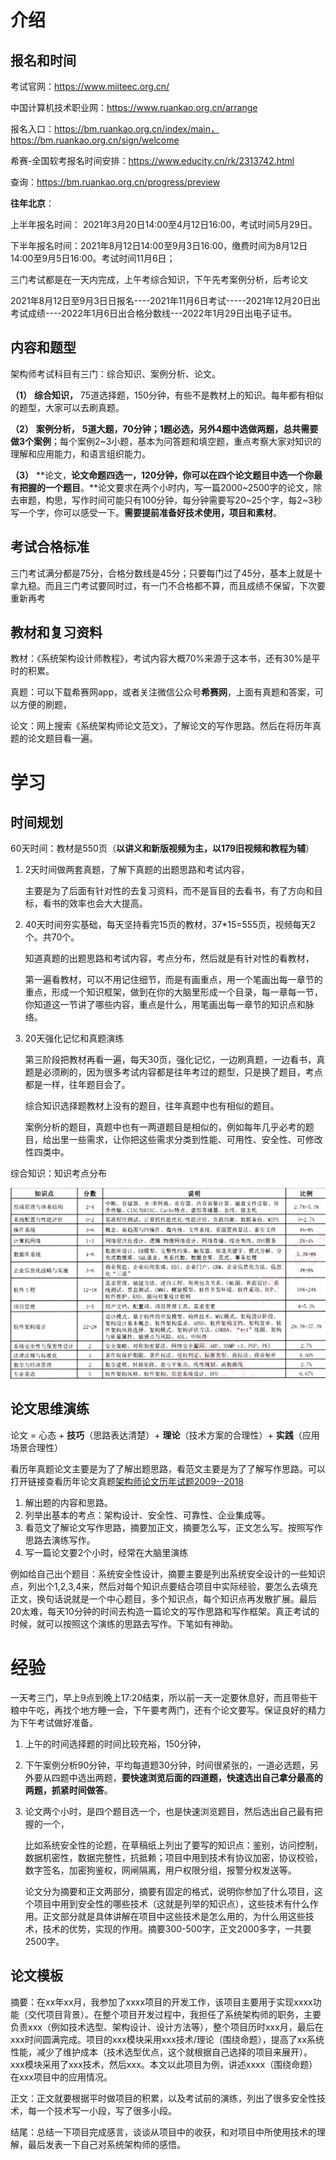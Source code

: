 # 介绍

## 报名和时间

考试官网：https://www.miiteec.org.cn/

中国计算机技术职业网：https://www.ruankao.org.cn/arrange

报名入口：https://bm.ruankao.org.cn/index/main，https://bm.ruankao.org.cn/sign/welcome

希赛-全国软考报名时间安排：https://www.educity.cn/rk/2313742.html

查询：https://bm.ruankao.org.cn/progress/preview

**往年北京**：

上半年报名时间： 2021年3月20日14:00至4月12日16:00，考试时间5月29日。

下半年报名时间：2021年8月12日14:00至9月3日16:00，缴费时间为8月12日14:00至9月5日16:00。考试时间11月6日；

三门考试都是在一天内完成，上午考综合知识，下午先考案例分析，后考论文

2021年8月12日至9月3日日报名----2021年11月6日考试-----2021年12月20日出考试成绩----2022年1月6日出合格分数线---2022年1月29日出电子证书。

## 内容和题型

架构师考试科目有三门：综合知识、案例分析、论文。

**（1）** **综合知识，** 75道选择题，150分钟，有些不是教材上的知识。每年都有相似的题型，大家可以去刷真题。

**（2）** **案例分析，** **5道大题，70分钟；1题必选，另外4题中选做两题，总共需要做3个案例**；每个案例2~3小题，基本为问答题和填空题，重点考察大家对知识的理解和应用能力，和语言组织能力。

**（3）** **论文，**论文命题四选一，120分钟，你可以在四个论文题目中选一个你最有把握的一个题目**。**论文要求在两个小时内，写一篇2000\~2500字的论文，除去审题，构思，写作时间可能只有100分钟，每分钟需要写20\~25个字，每2~3秒写一个字，你可以感受一下。**需要提前准备好技术使用，项目和素材**。

## 考试合格标准

三门考试满分都是75分，合格分数线是45分；只要每门过了45分，基本上就是十拿九稳。而且三门考试要同时过，有一门不合格都不算，而且成绩不保留，下次要重新再考

## 教材和复习资料

教材：《系统架构设计师教程》，考试内容大概70%来源于这本书，还有30%是平时的积累。

真题：可以下载希赛网app，或者关注微信公众号**希赛网**，上面有真题和答案，可以方便的刷题，

论文：网上搜索《系统架构师论文范文》，了解论文的写作思路。然后在将历年真题的论文题目看一遍。

# 学习

## 时间规划

60天时间：教材是550页（**以讲义和新版视频为主，以179旧视频和教程为辅**）

1. 2天时间做两套真题，了解下真题的出题思路和考试内容，

   主要是为了后面有针对性的去复习资料，而不是盲目的去看书，有了方向和目标，看书的效率也会大大提高。

2. 40天时间夯实基础，每天坚持看完15页的教材，37*15=555页，视频每天2个。共70个。

   知道真题的出题思路和考试内容，考点分布，然后就是有针对性的看教材，

   第一遍看教材，可以不用记住细节，而是有画重点，用一个笔画出每一章节的重点，形成一个知识框架，做到在你的大脑里形成一个目录，每一章每一节，你知道这一节讲了哪些内容，重点是什么，用笔画出每一章节的知识点和脉络。

3. 20天强化记忆和真题演练

   第三阶段把教材再看一遍，每天30页，强化记忆，一边刷真题，一边看书，真题是必须刷的，因为很多考试内容都是往年考过的题型，只是换了题目，考点都是一样，往年题目会了。

   综合知识选择题教材上没有的题目，往年真题中也有相似的题目。

   案例分析的题目，真题中也有一两道题目是相似的，例如每年几乎必考的题目，给出里一些需求，让你把这些需求分类到性能、可用性、安全性、可修改性四类中。

综合知识：知识考点分布

![image-20220816111228095](images/image-20220816111228095.png)

## 论文思维演练

论文 = 心态 + **技巧**（思路表达清楚）+ **理论**（技术方案的合理性）+ **实践**（应用场景合理性）

看历年真题论文主要是为了了解出题思路，看范文主要是为了了解写作思路。可以打开链接查看历年论文真题[架构师论文历年试题2009--2018](https://www.jianshu.com/p/b5386adc8dcb)

1. 解出题的内容和思路。
2. 列举出基本的考点：架构设计、安全性、可靠性、企业集成等。
3. 看范文了解论文写作思路，摘要加正文，摘要怎么写，正文怎么写。按照写作思路去演练写作。
4. 写一篇论文要2个小时，经常在大脑里演练

例如给自己出个题目：系统安全性设计，摘要主要是列出系统安全设计的一些知识点，列出个1,2,3,4来，然后对每个知识点要结合项目中实际经验，要怎么去填充正文，换句话说就是一个中心题目，多个知识点，每个知识点再发散扩展。最后20太难，每天10分钟的时间去构造一篇论文的写作思路和写作框架。真正考试的时候，就可以按照这个演练的思路去写作。下笔如有神助。

# 经验

一天考三门，早上9点到晚上17:20结束，所以前一天一定要休息好，而且带些干粮中午吃，再找个地方睡一会，下午要考两门，还有个论文要写。保证良好的精力为下午考试做好准备。

1. 上午的时间选择题的时间比较充裕，150分钟，

2. 下午案例分析90分钟，平均每道题30分钟，时间很紧张的，一道必选题，另外要从四题中选出两题，**要快速浏览后面的四道题，快速选出自己拿分最高的两题，抓紧时间做答**。

3. 论文两个小时，是四个题目选一个，也是快速浏览题目，然后选出自己最有把握的一个，

   比如系统安全性的论题，在草稿纸上列出了要写的知识点：鉴别，访问控制，数据机密性，数据完整性，抗抵赖；项目中用到技术有协议加密，协议校验，数字签名，加密狗鉴权，网闸隔离，用户权限分组，报警分权发送等。

   论文分为摘要和正文两部分，摘要有固定的格式，说明你参加了什么项目，这个项目中用到安全性的哪些技术（这就是列举的知识点），这些技术有什么作用。正文部分就是具体讲解在项目中这些技术是怎么用的，为什么用这些技术，技术的优势，实现的作用。摘要300-500字，正文2000多字，一共要2500字。

## 论文模板

摘要：在xx年xx月，我参加了xxxx项目的开发工作，该项目主要用于实现xxxx功能（交代项目背景）。在整个项目开发过程中，我担任了系统架构师的职务，主要负责xxx（例如技术选型、架构设计、设计方法等），整个项目历时xxx月，最后在xxx时间圆满完成。项目的xxx模块采用xxx技术/理论（围绕命题），提高了xx系统性能，减少了维护成本（技术选型优点，这个就根据自己选择的项目来展开）。xxx模块采用了xxx技术，然后xxx。本文以此项目为例，讲述xxxx（围绕命题）在xxx项目中的应用情况。

正文：正文就要根据平时做项目的积累，以及考试前的演练，列出了很多安全性技术，每一个技术写一小段，写了很多小段。

结尾：总结一下项目完成感言，谈谈从项目中的收获，和对项目中所使用技术的理解，最后发表一下自己对系统架构师的感悟。


